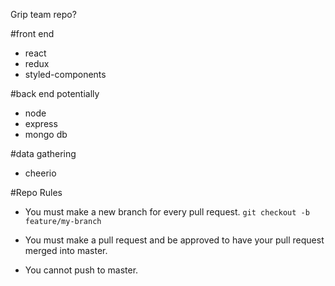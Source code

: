 Grip team repo?

#front end 
- react
- redux
- styled-components

#back end potentially
- node 
- express
- mongo db 

#data gathering
- cheerio

#Repo Rules
- You must make a new branch for every pull request.
  ```git checkout -b feature/my-branch```

- You must make a pull request and be approved to have your pull request merged into master. 

- You cannot push to master.

